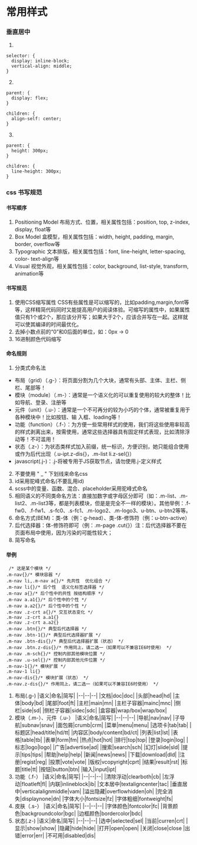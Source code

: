 # 常用样式

### 垂直居中
1.
```
selector: {
  display: inline-block;
  vertical-align: middle;
}
```
2.
```
parent: {
  display: flex;
}

children: {
  align-self: center;
}
```
3.
```
parent: {
  height: 300px;
}

children: {
  line-height: 300px;
}
```

### css 书写规范
#### 书写顺序
1. Positioning Model 布局方式、位置，相关属性包括：position, top, z-index, display, float等
2. Box Model 盒模型，相关属性包括：width, height, padding, margin, border, overflow等
3. Typographic 文本排版，相关属性包括：font, line-height, letter-spacing, color- text-align等
4. Visual 视觉外观，相关属性包括：color, background, list-style, transform, animation等

#### 书写规范
1. 使用CSS缩写属性 CSS有些属性是可以缩写的，比如padding,margin,font等等，这样精简代码同时又能提高用户的阅读体验。可缩写的属性中，如果属性值只有1个或2个，那应该分开写；如果大于2个，应该合并写在一起。这样就可以使其编译的时间最优化。
2. 去掉小数点前的“0”和0后面的单位，如：0px -> 0
3. 16进制颜色代码缩写

#### 命名规则
1. 分类式命名法
  * 布局（grid）（.g-）：将页面分割为几个大块，通常有头部、主体、主栏、侧栏、尾部等！
  * 模块（module）（.m-）：通常是一个语义化的可以重复使用的较大的整体！比如导航、登录、注册等
  * 元件（unit）（.u-）：通常是一个不可再分的较为小巧的个体，通常被重复用于各种模块中！比如按钮、输 入框、loading等！
  * 功能（function）（.f-）：为方便一些常用样式的使用，我们将这些使用率较高的样式剥离出来，按需使用，通常这些选择器具有固定样式表现，比如清除浮动等！不可滥用！
  * 状态（.z-）：为状态类样式加入前缀，统一标识，方便识别，她只能组合使用或作为后代出现（.u-ipt.z-dis{}，.m-list li.z-sel{}）
  * javascript(.j-)：.j-将被专用于JS获取节点，请勿使用.j-定义样式
2. 不要使用 " _ " 下划线来命名css
3. id采用驼峰式命名(不要乱用id)
4. scss中的变量、函数、混合、placeholder采用驼峰式命名
5. 相同语义的不同类命名方法：直接加数字或字母区分即可（如：.m-list、.m-list2、.m-list3等，都是列表模块，但是是完全不一样的模块）。其他举例：.f-fw0、.f-fw1、.s-fc0、.s-fc1、.m-logo2、.m-logo3、u-btn、u-btn2等等。
6. 命名方式(BEM)：类-体（例：g-head）、类-体-修饰符（例：u-btn-active）
7. 后代选择器：体-修饰符即可（例：.m-page .cut{}）注：后代选择器不要在页面布局中使用，因为污染的可能性较大；
8. 简写命名

#### 举例
```
 /* 这是某个模块 */
.m-nav{}/* 模块容器 */
.m-nav li,.m-nav a{}/* 先共性  优化组合 */
.m-nav li{}/* 后个性  语义化标签选择器 */
.m-nav a{}/* 后个性中的共性 按结构顺序 */
.m-nav a.a1{}/* 后个性中的个性 */
.m-nav a.a2{}/* 后个性中的个性 */
.m-nav .z-crt a{}/* 交互状态变化 */
.m-nav .z-crt a.a1{}
.m-nav .z-crt a.a2{}
.m-nav .btn{}/* 典型后代选择器 */
.m-nav .btn-1{}/* 典型后代选择器扩展 */
.m-nav .btn-dis{}/* 典型后代选择器扩展（状态） */
.m-nav .btn.z-dis{}/* 作用同上，请二选一（如果可以不兼容IE6时使用） */
.m-nav .m-sch{}/* 控制内部其他模块位置 */
.m-nav .u-sel{}/* 控制内部其他元件位置 */
.m-nav-1{}/* 模块扩展 */
.m-nav-1 li{}
.m-nav-dis{}/* 模块扩展（状态） */
.m-nav.z-dis{}/* 作用同上，请二选一（如果可以不兼容IE6时使用） */
```

1. 布局(.g-)
|语义|命名|简写|
|--|--|--|
|文档|doc|doc|
|头部|head|hd|
|主体|body|bd|
|尾部|foot|ft|
|主栏|main|mn|
|主栏子容器|mainc|mnc|
|侧栏|side|sd|
|侧栏子容器|sidec|sdc|
|盒容器|wrap/box|wrap/box|
2. 模块（.m-）、元件（.u-）
|语义|命名|简写|
|--|--|--|
|导航|nav|nav|
|子导航|subnav|snav|
|面包屑|crumb|crm|
|菜单|menu|menu|
|选项卡|tab|tab|
|标题区|head/title|hd/tt|
|内容区|body/content|bd/ct|
|列表|list|lst|
|表格|table|tb|
|表单|form|fm|
|热点|hot|hot|
|排行|top|top|
|登录|login|log|
|标志|logo|logo|
|广告|advertise|ad|
|搜索|search|sch|
|幻灯|slide|sld|
|提示|tips|tips|
|帮助|help|help|
|新闻|news|news|
|下载|download|dld|
|注册|regist|reg|
|投票|vote|vote|
|版权|vcopyright|cprt|
|结果|result|rst|
|标题|title|tt|
|按钮|button|btn|
|输入|input|ipt|
3. 功能（.f-）
|语义|命名|简写|
|--|--|--|
|清除浮动|clearboth|cb|
|左浮动|floatleft|fl|
|内联|inlineblock|ib|
|文本居中|textaligncenter|tac|
|垂直居中|verticalalignmiddle|vam|
|溢出隐藏|overflowhidden|oh|
|完全消失|displaynone|dn|
|字体大小|fontsize|fz|
|字体粗细|fontweight|fs|
4. 皮肤（.s-）
|语义|命名|简写|
|--|--|--|
|字体颜色|fontcolor|fc|
|背景颜色|backgroundcolor|bgc|
|边框颜色|bordercolor|bdc|
5. 状态(.z-)
|语义|命名|简写|
|--|--|--|
|选中|selected|sel|
|当前|curren|crt|
|显示|show|show|
|隐藏|hide|hide|
|打开|open|open|
|关闭|close|close
|出错|error|err|
|不可用|disabled|dis|
